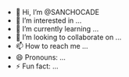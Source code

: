 - 👋 Hi, I’m @SANCHOCADE
- 👀 I’m interested in ...
- 🌱 I’m currently learning ...
- 💞️ I’m looking to collaborate on ...
- 📫 How to reach me ...
- 😄 Pronouns: ...
- ⚡ Fun fact: ...

<!---
SANCHOCADE/SANCHOCADE is a ✨ special ✨ repository because its `README.md` (this file) appears on your GitHub profile.
You can click the Preview link to take a look at your changes.
--->
